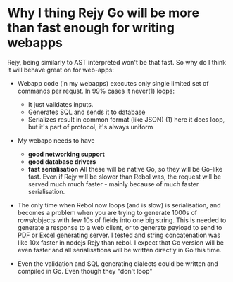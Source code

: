 # Why I thing Rejy Go will be more than fast enough for writing webapps

Rejy, being similarly to AST interpreted won't be that fast. So why do I think it will behave great on for web-apps:

 * Webapp code (in my webapps) executes only single limited set of commands per requst. In 99% cases it never(1) loops: 
   * It just validates inputs. 
   * Generates SQL and sends it to database
   * Serializes result in common format (like JSON) (1) here it does loop, but it's part of protocol, it's always uniform
 
 * My webapp needs to have 
   * **good networking support** 
   * **good database drivers**
   * **fast serialisation**
   All these will be native Go, so they will be Go-like fast. Even if Rejy will be slower than Rebol was, the request will be
   served much much faster - mainly because of much faster serialisation.
 
 * The only time when Rebol now loops (and is slow) is serialisation, and becomes a problem when you are trying to generate 
    1000s of rows/objects with few 10s of fields into one big string. This is needed to generate a response to a web client, or to 
    generate payload to send to PDF or Excel generating server. I tested and string concatenation was like 10x faster in nodejs 
    Rejy than rebol. I expect that Go version will be even faster and all serialisations will be written directly in Go this time.
    
  * Even the validation and SQL generating dialects could be written and compiled in Go. Even though they "don't loop"
  
  
